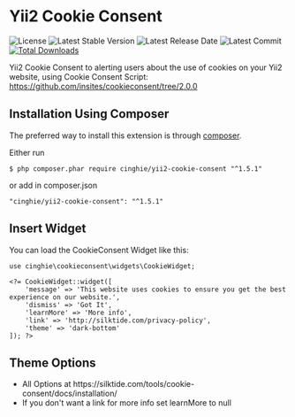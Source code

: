 Yii2 Cookie Consent
===================

![License](https://img.shields.io/packagist/l/cinghie/yii2-cookie-consent.svg)
![Latest Stable Version](https://img.shields.io/github/release/cinghie/yii2-cookie-consent.svg)
![Latest Release Date](https://img.shields.io/github/release-date/cinghie/yii2-cookie-consent.svg)
![Latest Commit](https://img.shields.io/github/last-commit/cinghie/yii2-cookie-consent.svg)
[![Total Downloads](https://img.shields.io/packagist/dt/cinghie/yii2-cookie-consent.svg)](https://packagist.org/packages/cinghie/yii2-cookie-consent)

Yii2 Cookie Consent to alerting users about the use of cookies on your Yii2 website, using Cookie Consent Script: https://github.com/insites/cookieconsent/tree/2.0.0

Installation Using Composer
-----------------

The preferred way to install this extension is through [composer](http://getcomposer.org/download/).

Either run

```
$ php composer.phar require cinghie/yii2-cookie-consent "^1.5.1"
```

or add in composer.json

```
"cinghie/yii2-cookie-consent": "^1.5.1"
```

Insert Widget
-----------------

You can load the CookieConsent Widget like this:

```
use cinghie\cookieconsent\widgets\CookieWidget;

<?= CookieWidget::widget([
	'message' => 'This website uses cookies to ensure you get the best experience on our website.',
	'dismiss' => 'Got It',
	'learnMore' => 'More info',
	'link' => 'http://silktide.com/privacy-policy',
	'theme' => 'dark-bottom'
]); ?>
```

Theme Options
-----------------

<ul>
  <li>All Options at https://silktide.com/tools/cookie-consent/docs/installation/</li>
  <li>If you don't want a link for more info set learnMore to null</li>
</ul>

